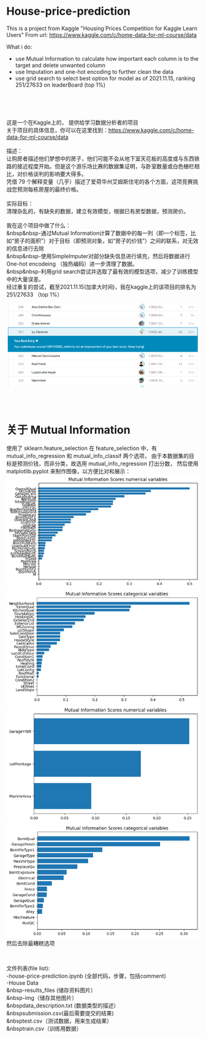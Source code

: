 # House-price-prediction
This is a project from Kaggle "Housing Prices Competition for Kaggle Learn Users"
From url: https://www.kaggle.com/c/home-data-for-ml-course/data


What i do:
  - use Mutual Information to calculate how important each column is to the target and delete unwanted column
  - use Imputation and one-hot encoding to further clean the data
  - use grid search to select best option for model
as of 2021.11.15, ranking 251/27633 on leaderBoard (top 1%)
  
<br/>
<br/>
<br/>


这是一个在Kaggle上的， 提供给学习数据分析者的项目<br/>
关于项目的具体信息，你可以在这里找到：https://www.kaggle.com/c/home-data-for-ml-course/data<br/>
<br/>
描述：<br/>
  让购房者描述他们梦想中的房子，他们可能不会从地下室天花板的高度或与东西铁路的接近程度开始。但是这个游乐场比赛的数据集证明，与卧室数量或白色栅栏相比，对价格谈判的影响要大得多。<br/>
  凭借 79 个解释变量（几乎）描述了爱荷华州艾姆斯住宅的各个方面，这项竞赛挑战您预测每栋房屋的最终价格。<br/>
  <br/>
实际目标：<br/>
  清理杂乱的，有缺失的数据，建立有效模型，根据已有房型数据，预测房价。<br/>
<br/>
我在这个项目中做了什么：<br/>
  &nbsp&nbsp-通过Mutual Information计算了数据中的每一列（即一个标签，比如“房子的面积”）对于目标（即预测对象，如“房子的价钱”）之间的联系，对无效的信息进行去除<br/>
  &nbsp&nbsp-使用SimpleImputer对部分缺失信息进行填充，然后将数据进行One-hot encodeing （独热编码）进一步清理了数据。<br/>
  &nbsp&nbsp-利用grid search尝试并选取了最有效的模型选项，减少了训练模型中的大量误差。<br/>
经过重复的尝试，截至2021.11.15(加拿大时间)，我在kaggle上的该项目的排名为251/27633 （top 1%）<br/>
 
![alt text](https://github.com/LuYonghao/House-price-prediction/blob/main/House%20Data/img/HouseRank.png)

<br/>
<br/>

# 关于 Mutual Information
使用了 sklearn.feature_selection
在 feature_selection 中，有 mutual_info_regression 和 mutual_info_classif 两个选项， 
由于本数据集的目标是预测价钱，而非分类，故选用 mutual_info_regression 打出分数，
然后使用 matplotlib.pyplot 来制作图像，以方便比对和展示：
![alt text](https://github.com/LuYonghao/House-price-prediction/blob/main/House%20Data/__results___files/__results___7_0.png)
![alt text](https://github.com/LuYonghao/House-price-prediction/blob/main/House%20Data/__results___files/__results___7_1.png)
![alt text](https://github.com/LuYonghao/House-price-prediction/blob/main/House%20Data/__results___files/__results___8_0.png)
![alt text](https://github.com/LuYonghao/House-price-prediction/blob/main/House%20Data/__results___files/__results___8_1.png)
<br/>
然后去除最糟糕选项

<br/>

文件列表(file list):<br/>
  -house-price-prediction.ipynb (全部代码，步骤，包括comment)<br/>
  -House Data<br/>
        &nbsp-results_files (储存资料图片）<br/>
        &nbsp-img（储存其他图片）<br/>
        &nbspdata_description.txt (数据类型的描述）<br/>
        &nbspsubmission.csv(最后需要提交的结果)<br/>
        &nbsptest.csv（测试数据，用来生成结果）<br/>
        &nbsptrain.csv（训练用数据）<br/>
         





